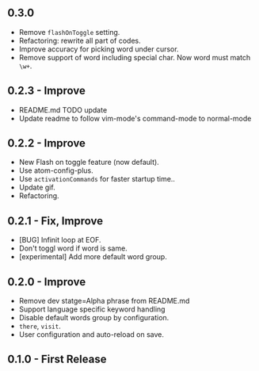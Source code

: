 ## 0.3.0
- Remove `flashOnToggle` setting.
- Refactoring: rewrite all part of codes.
- Improve accuracy for picking word under cursor.
- Remove support of word including special char. Now word must match `\w+`.

## 0.2.3 - Improve
- README.md TODO update
- Update readme to follow vim-mode's command-mode to normal-mode

## 0.2.2 - Improve
- New Flash on toggle feature (now default).
- Use atom-config-plus.
- Use `activationCommands` for faster startup time..
- Update gif.
- Refactoring.

## 0.2.1 - Fix, Improve
- [BUG] Infinit loop at EOF.
- Don't toggl word if word is same.
- [experimental] Add more default word group.

## 0.2.0 - Improve
- Remove dev statge=Alpha phrase from README.md
- Support language specific keyword handling
- Disable default words group by configuration.
- `there`, `visit`.
- User configuration and auto-reload on save.

## 0.1.0 - First Release
